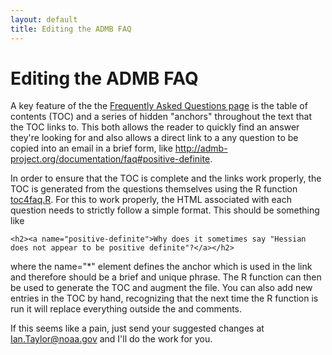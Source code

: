 ```yaml
---
layout: default
title: Editing the ADMB FAQ
---
```


Editing the ADMB FAQ
==========

A key feature of the the [Frequently Asked Questions page](/docs/faq/) is the table of contents (TOC) and a series of hidden "anchors" throughout the text that the TOC links to. This both allows the reader to quickly find an answer they're looking for and also allows a direct link to a any question to be copied into an email in a brief form, like http://admb-project.org/documentation/faq#positive-definite.

In order to ensure that the TOC is complete and the links work properly, the TOC is generated from the questions themselves using the R function [toc4faq.R](/developers/contribute-documentation/faq/toc4faq.R). For this to work properly, the HTML associated with each question needs to strictly follow a simple format. This should be something like

```
<h2><a name="positive-definite">Why does it sometimes say "Hessian does not appear to be positive definite"?</a></h2>
```

where the name="*" element defines the anchor which is used in the link and therefore should be a brief and unique phrase. The R function can then be used to generate the TOC and augment the file. You can also add new entries in the TOC by hand, recognizing that the next time the R function is run it will replace everything outside the <!-- Start of FAQ --> and <!-- End of FAQ --> comments.

If this seems like a pain, just send your suggested changes at Ian.Taylor@noaa.gov and I'll do the work for you.

